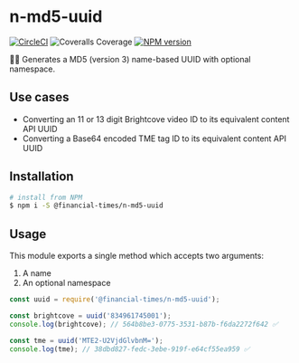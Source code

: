 # n-md5-uuid

[![CircleCI](https://img.shields.io/circleci/project/github/Financial-Times/n-md5-uuid/main.svg)](https://circleci.com/gh/Financial-Times/n-md5-uuid) ![Coveralls Coverage](https://img.shields.io/coveralls/github/Financial-Times/n-md5-uuid/main.svg) [![NPM version](https://img.shields.io/npm/v/@financial-times/n-md5-uuid.svg)](https://www.npmjs.com/package/@financial-times/n-md5-uuid)

👩‍🚀 Generates a MD5 (version 3) name-based UUID with optional namespace.

## Use cases

- Converting an 11 or 13 digit Brightcove video ID to its equivalent content API UUID
- Converting a Base64 encoded TME tag ID to its equivalent content API UUID

## Installation

```sh
# install from NPM
$ npm i -S @financial-times/n-md5-uuid
```

## Usage

This module exports a single method which accepts two arguments:

1. A name
2. An optional namespace

```js
const uuid = require('@financial-times/n-md5-uuid');

const brightcove = uuid('834961745001');
console.log(brightcove); // 564b8be3-0775-3531-b87b-f6da2272f642 ✅

const tme = uuid('MTE2-U2VjdGlvbnM=');
console.log(tme); // 38dbd827-fedc-3ebe-919f-e64cf55ea959 ✅
```
